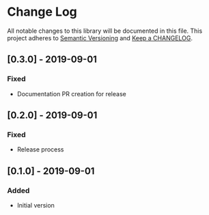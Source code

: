 # Change Log

All notable changes to this library will be documented in this file. This project adheres to [Semantic Versioning](http://semver.org/) and [Keep a CHANGELOG](http://keepachangelog.com/).

## [0.3.0] - 2019-09-01

### Fixed

- Documentation PR creation for release

## [0.2.0] - 2019-09-01

### Fixed

- Release process

## [0.1.0] - 2019-09-01

### Added

- Initial version

